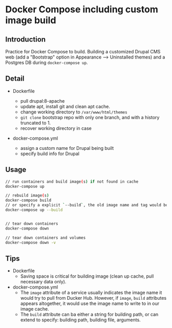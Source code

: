 # Docker Compose including custom image build

## Introduction

Practice for Docker Compose to build. Building a customized Drupal CMS web (add a "Bootstrap" option in Appearance --> Uninstalled themes) and a Postgres DB during `docker-compose up`.

## Detail

* Dockerfile
  * pull drupal:8-apache
  * update apt, install git and clean apt cache.
  * change working directory to `/var/www/html/themes`
  * `git clone` bootstrap repo with only one branch, and with a history truncated to 1.
  * recover working directory in case

* docker-compose.yml
  * assign a custom name for Drupal being built
  * specify build info for Drupal

## Usage

```bash
// run containers and build image(s) if not found in cache
docker-compose up

// rebuild image(s)
docker-compose build
// or specify a explicit `--build`, the old image name and tag would both become: <none>
docker-compose up --build


// tear down containers
docker-compose down

// tear down containers and volumes
docker-compose down -v

```

## Tips

* Dockerfile
  * Saving space is critical for building image (clean up cache, pull necessary data only).
* docker-compose.yml
  * The `image` attribute of a service usually indicates the image name it would try to pull from Ducker Hub. However, if `image`, `build` attributes appears altogether, it would use the image name to write to in our image cache.
  * The `build` attribute can ba either a string for building path, or can extend to specify: building path, building file, arguments.
